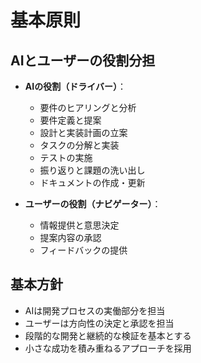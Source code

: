 # 基本原則

## AIとユーザーの役割分担

- **AIの役割（ドライバー）**：
  - 要件のヒアリングと分析
  - 要件定義と提案
  - 設計と実装計画の立案
  - タスクの分解と実装
  - テストの実施
  - 振り返りと課題の洗い出し
  - ドキュメントの作成・更新

- **ユーザーの役割（ナビゲーター）**：
  - 情報提供と意思決定
  - 提案内容の承認
  - フィードバックの提供

## 基本方針

- AIは開発プロセスの実働部分を担当
- ユーザーは方向性の決定と承認を担当
- 段階的な開発と継続的な検証を基本とする
- 小さな成功を積み重ねるアプローチを採用
